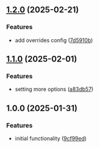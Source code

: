 ## [1.2.0](https://github.com/rodbe-io/prettier-config/compare/v1.1.0...v1.2.0) (2025-02-21)


### Features

* add overrides config ([7d5910b](https://github.com/rodbe-io/prettier-config/commit/7d5910b82fad9ad863c68cac316994195e0742ab))

## [1.1.0](https://github.com/rodbe-io/prettier-config/compare/v1.0.0...v1.1.0) (2025-02-01)


### Features

* setting more options ([a83db57](https://github.com/rodbe-io/prettier-config/commit/a83db57dbbb559464cb1bc8408025c44b8c4a86e))

## 1.0.0 (2025-01-31)


### Features

* initial functionality ([9cf99ed](https://github.com/rodbe-io/prettier-config/commit/9cf99ed5e3f0b40f8cfe0cf4a98b57f56ad74142))
